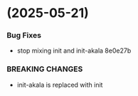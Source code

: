 #  (2025-05-21)


### Bug Fixes

* stop mixing init and init-akala 8e0e27b


### BREAKING CHANGES

* init-akala is replaced with init



